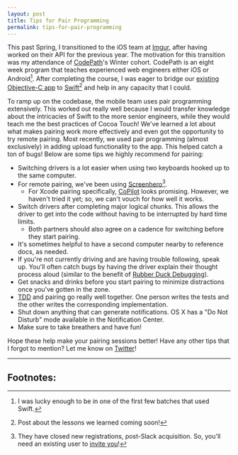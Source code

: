 ```yaml
---
layout: post
title: Tips for Pair Programming
permalink: tips-for-pair-programming
---
```


This past Spring, I transitioned to the iOS team at [Imgur](http://imgur.com), after having worked on their API for the previous year. The motivation for this transition was my attendance of [CodePath](https://codepath.com)'s Winter cohort. CodePath is an eight week program that teaches experienced web engineers either iOS or Android[^1]. After completing the course, I was eager to bridge our [existing Objective-C app](https://itunes.apple.com/us/app/imgur/id639881495?mt=8) to [Swift](https://developer.apple.com/swift/)[^2] and help in any capacity that I could.

To ramp up on the codebase, the mobile team uses pair programming extensively. This worked out really well because I would transfer knowledge about the intricacies of Swift to the more senior engineers, while they would teach me the best practices of Cocoa Touch! We've learned a lot about what makes pairing work more effectively and even got the opportunity to try remote pairing. Most recently, we used pair programming (almost exclusively) in adding upload functionality to the app. This helped catch a ton of bugs! Below are some tips we highly recommend for pairing:

- Switching drivers is a lot easier when using two keyboards hooked up to the same computer.
- For remote pairing, we've been using [Screenhero](https://screenhero.com)[^3].
  - For Xcode pairing specifically, [CoPilot](http://feinstruktur.com/copilot/) looks promising. However, we haven't tried it yet; so, we can't vouch for how well it works.
- Switch drivers after completing major logical chunks. This allows the driver to get into the code without having to be interrupted by hard time limits.
  - Both partners should also agree on a cadence for switching before they start pairing.
- It's sometimes helpful to have a second computer nearby to reference docs, as needed.
- If you're not currently driving and are having trouble following, speak up. You'll often catch bugs by having the driver explain their thought process aloud (similar to the benefit of [Rubber Duck Debugging](http://en.wikipedia.org/wiki/Rubber_duck_debugging)).
- Get snacks and drinks before you start pairing to minimize distractions once you've gotten in the zone.
- [TDD](https://en.wikipedia.org/wiki/Test-driven_development) and pairing go really well together. One person writes the tests and the other writes the corresponding implementation.
- Shut down anything that can generate notifications. OS X has a "Do Not Disturb" mode available in the Notification Center.
- Make sure to take breathers and have fun!

Hope these help make your pairing sessions better! Have any other tips that I forgot to mention? Let me know on [Twitter](https://twitter.com/jasdev)!

---

## Footnotes:

[^1]: I was lucky enough to be in one of the first few batches that used Swift.

[^2]: Post about the lessons we learned coming soon!

[^3]: They have closed new registrations, post-Slack acquisition. So, you'll need an existing user to [invite you](http://blog.screenhero.com/post/110852538851/already-a-screenhero-user-heres-how-to-invite)!
